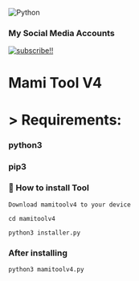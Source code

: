 ![Python](https://img.shields.io/badge/python-3670A0?style=for-the-badge&logo=python&logoColor=ffdd54)

### My Social Media Accounts
[![subscribe!!](https://img.shields.io/badge/YouTube-%23FF0000.svg?logo=YouTube&logoColor=white)](https://youtube.com/@katilmami1473) 

# Mami Tool V4


# > Requirements:

### python3
### pip3


### 📌 How to install Tool



`Download mamitoolv4 to your device`

```cd mamitoolv4```

`python3 installer.py`

### After installing

`python3 mamitoolv4.py`


